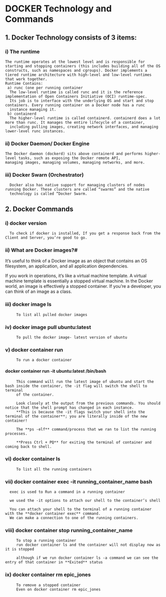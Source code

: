 # DOCKER Technology and Commands

## 1. Docker Technology consists of 3 items:
   ### i) The runtime
    The runtime operates at the lowest level and is responsible for starting and stopping containers (this includes building all of the OS
    constructs, such as namespaces and cgroups). Docker implements a tiered runtime architecture with high-level and low-level runtimes
    that work together.
    Runtime Contains: 
     a) runc (one per running container
      The low-level runtime is called runc and it is the reference implementation of Open Containers Initiative (OCI) runtime-spec. 
      Its job is to interface with the underlying OS and start and stop containers. Every running container on a Docker node has a runc
      instance managing it.
     b) containerd
      The higher-level runtime is called containerd. containerd does a lot more than runc. It manages the entire lifecycle of a container, 
      including pulling images, creating network interfaces, and managing lower-level runc instances.
   ### ii) Docker Daemon/ Docker Engine
    The Docker daemon (dockerd) sits above containerd and performs higher-level tasks, such as exposing the Docker remote API, 
    managing images, managing volumes, managing networks, and more.
   ### iii) Docker Swarn (Orchestrator)
      Docker also has native support for managing clusters of nodes running Docker. These clusters are called “swarms” and the native
      technology is called “Docker Swarm.

## 2. Docker Commands

### i) docker version
      To check if docker is installed, If you get a response back from the Client and Server, you’re good to go.
      
### ii) What are Docker images?#
   It’s useful to think of a Docker image as an object that contains an OS filesystem, an application, and all application dependencies.
   
   If you work in operations, it’s like a virtual machine template. A virtual machine template is essentially a stopped virtual machine.
   In the Docker world, an image is effectively a stopped container. If you’re a developer, you can think of an image as a class.
   
### iii) docker image ls
         To list all pulled docker images
    
### iv) docker image pull ubuntu:latest
         To pull the docker image- latest version of ubuntu
         
### v) docker container run
         To run a docker container
         
####     docker container run -it ubuntu:latest /bin/bash

         This command will run the latest image of ubuntu and start the bash inside the container, the -it flag will switch the shell to terminal 
         of the container.
         
         Look closely at the output from the previous commands. You should notice that the shell prompt has changed in each instance. 
         **This is because the -it flags switch your shell into the terminal of the container**; you are literally inside of the new container!
      
         The **ps -elf** command/process that we ran to list the running processes.
         
         **Press Ctrl + PQ** for exiting the terminal of container and coming back to shell. 
         
### vi) docker container ls
         To list all the running containers
         
### vii) docker container exec -it running_container_name bash

      exec is used to Run a command in a running container
      
      we used the -it options to attach our shell to the container’s shell
      
      You can attach your shell to the terminal of a running container with the **docker container exec** command. 
      We can make a connection to one of the running containers.
      
### viii) docker container stop running_container_name
         To stop a running container
         run docker container ls and the container will not display now as it is stopped
         
         although if we run docker container ls -a command we can see the entry of that container in **Exited** status
         
### ix) docker container rm epic_jones
         To remove a stopped container 
         Even on docker container rm epic_jones
        
       
